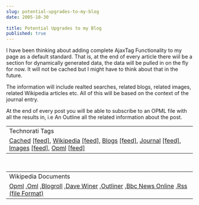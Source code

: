 ```yaml
---
slug: potential-upgrades-to-my-blog
date: 2005-10-30
 
title: Potential Upgrades to my Blog
published: true
---
```

I have been thinking about adding complete AjaxTag Functionality to my page as a default standard.  That is, at the end of every article there wiil be a section for dynamically generated data, the data will be pulled in on the fly for now.  It will not be cached but I might have to think about that in the future.<p />The information will include realted searches, related blogs, related images, related Wikipedia articles etc.  All of this will be based on the context of the journal entry.<p />At the end of every post you will be able to subscribe to an OPML file with all the results in, i.e An Outline all the related information about the post.<p /><table class="TechnoratiHead TagHeader">
<tr><td>Technorati Tags</td></tr>
<tr class="Technorati"><td>
<a href="http://www.technorati.com/tag/Cached" class="Tag" rel="tag">Cached</a> <a href="http://feeds.technorati.com/feed/posts/tag/Cached" class="Tag">[feed]</a>, <a href="http://www.technorati.com/tag/Wikipedia" class="Tag" rel="tag">Wikipedia</a> <a href="http://feeds.technorati.com/feed/posts/tag/Wikipedia" class="Tag">[feed]</a>, <a href="http://www.technorati.com/tag/Blogs" class="Tag" rel="tag">Blogs</a> <a href="http://feeds.technorati.com/feed/posts/tag/Blogs" class="Tag">[feed]</a>, <a href="http://www.technorati.com/tag/Journal" class="Tag" rel="tag">Journal</a> <a href="http://feeds.technorati.com/feed/posts/tag/Journal" class="Tag">[feed]</a>, <a href="http://www.technorati.com/tag/Images" class="Tag" rel="tag">Images</a> <a href="http://feeds.technorati.com/feed/posts/tag/Images" class="Tag">[feed]</a>, <a href="http://www.technorati.com/tag/Opml" class="Tag" rel="tag">Opml</a> <a href="http://feeds.technorati.com/feed/posts/tag/Opml" class="Tag">[feed]</a>
</td></tr>
</table><br /><table class="TechnoratiHead TagHeader">
<tr><td>Wikipedia Documents</td></tr>
<tr class="Technorati"><td>
<a href="http://en.wikipedia.org/wiki/OPML">Opml</a> ,<a href="http://en.wikipedia.org/wiki/OML">Oml</a> ,<a href="http://en.wikipedia.org/wiki/Blogroll">Blogroll</a> ,<a href="http://en.wikipedia.org/wiki/Dave_Winer">Dave Winer</a> ,<a href="http://en.wikipedia.org/wiki/Outliner">Outliner</a> ,<a href="http://en.wikipedia.org/wiki/BBC_News_Online">Bbc News Online</a> ,<a href="http://en.wikipedia.org/wiki/RSS_(protocol)">Rss (file Format)</a>
</td></tr>
</table><div class="blogger-post-footer"><img class="posterous_download_image" src="https://blogger.googleusercontent.com/tracker/8109338-113070903971779504?l=www.kinlan.co.uk%2Findex.html" height="1" alt="" width="1" /></div>

